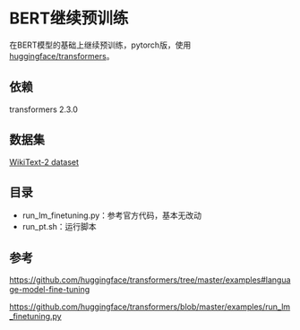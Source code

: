 # BERT继续预训练

在BERT模型的基础上继续预训练，pytorch版，使用 [huggingface/transformers](https://github.com/huggingface/transformers)。

## 依赖

transformers 2.3.0

## 数据集

[WikiText-2 dataset](https://blog.einstein.ai/the-wikitext-long-term-dependency-language-modeling-dataset/)

## 目录

- run_lm_finetuning.py：参考官方代码，基本无改动
- run_pt.sh：运行脚本

## 参考

https://github.com/huggingface/transformers/tree/master/examples#language-model-fine-tuning

https://github.com/huggingface/transformers/blob/master/examples/run_lm_finetuning.py